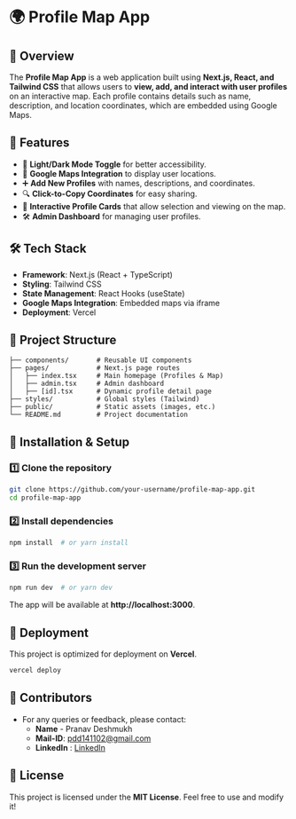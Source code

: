 # 🌍 Profile Map App

## 🚀 Overview
The **Profile Map App** is a web application built using **Next.js, React, and Tailwind CSS** that allows users to **view, add, and interact with user profiles** on an interactive map. Each profile contains details such as name, description, and location coordinates, which are embedded using Google Maps.

## 🎯 Features
- 🌙 **Light/Dark Mode Toggle** for better accessibility.
- 📍 **Google Maps Integration** to display user locations.
- ➕ **Add New Profiles** with names, descriptions, and coordinates.
- 🔍 **Click-to-Copy Coordinates** for easy sharing.
- 🔄 **Interactive Profile Cards** that allow selection and viewing on the map.
- 🛠 **Admin Dashboard** for managing user profiles.

## 🛠️ Tech Stack
- **Framework**: Next.js (React + TypeScript)
- **Styling**: Tailwind CSS
- **State Management**: React Hooks (useState)
- **Google Maps Integration**: Embedded maps via iframe
- **Deployment**: Vercel

## 📂 Project Structure
```
├── components/       # Reusable UI components
├── pages/            # Next.js page routes
│   ├── index.tsx     # Main homepage (Profiles & Map)
│   ├── admin.tsx     # Admin dashboard
│   ├── [id].tsx      # Dynamic profile detail page
├── styles/           # Global styles (Tailwind)
├── public/           # Static assets (images, etc.)
└── README.md         # Project documentation
```

## 🔧 Installation & Setup
### 1️⃣ Clone the repository
```bash
git clone https://github.com/your-username/profile-map-app.git
cd profile-map-app
```
### 2️⃣ Install dependencies
```bash
npm install  # or yarn install
```
### 3️⃣ Run the development server
```bash
npm run dev  # or yarn dev
```
The app will be available at **http://localhost:3000**.

## 🚀 Deployment
This project is optimized for deployment on **Vercel**.
```bash
vercel deploy
```

## 🙌 Contributors
- For any queries or feedback, please contact:
  - **Name** - Pranav Deshmukh
  - **Mail-ID**: pdd141102@gmail.com
  - **LinkedIn** : [LinkedIn](https://www.linkedin.com/in/pranxxvv/)

## 📜 License
This project is licensed under the **MIT License**. Feel free to use and modify it!

